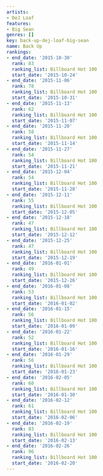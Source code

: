 ```yaml
---
artists:
- DeJ Loaf
features:
- Big Sean
genres: []
key: back-up-dej-loaf-big-sean
name: Back Up
rankings:
- end_date: '2015-10-30'
  rank: 83
  ranking_list: Billboard Hot 100
  start_date: '2015-10-24'
- end_date: '2015-11-06'
  rank: 78
  ranking_list: Billboard Hot 100
  start_date: '2015-10-31'
- end_date: '2015-11-13'
  rank: 62
  ranking_list: Billboard Hot 100
  start_date: '2015-11-07'
- end_date: '2015-11-20'
  rank: 58
  ranking_list: Billboard Hot 100
  start_date: '2015-11-14'
- end_date: '2015-11-27'
  rank: 54
  ranking_list: Billboard Hot 100
  start_date: '2015-11-21'
- end_date: '2015-12-04'
  rank: 54
  ranking_list: Billboard Hot 100
  start_date: '2015-11-28'
- end_date: '2015-12-11'
  rank: 55
  ranking_list: Billboard Hot 100
  start_date: '2015-12-05'
- end_date: '2015-12-18'
  rank: 47
  ranking_list: Billboard Hot 100
  start_date: '2015-12-12'
- end_date: '2015-12-25'
  rank: 47
  ranking_list: Billboard Hot 100
  start_date: '2015-12-19'
- end_date: '2016-01-01'
  rank: 49
  ranking_list: Billboard Hot 100
  start_date: '2015-12-26'
- end_date: '2016-01-08'
  rank: 53
  ranking_list: Billboard Hot 100
  start_date: '2016-01-02'
- end_date: '2016-01-15'
  rank: 56
  ranking_list: Billboard Hot 100
  start_date: '2016-01-09'
- end_date: '2016-01-22'
  rank: 52
  ranking_list: Billboard Hot 100
  start_date: '2016-01-16'
- end_date: '2016-01-29'
  rank: 56
  ranking_list: Billboard Hot 100
  start_date: '2016-01-23'
- end_date: '2016-02-05'
  rank: 60
  ranking_list: Billboard Hot 100
  start_date: '2016-01-30'
- end_date: '2016-02-12'
  rank: 61
  ranking_list: Billboard Hot 100
  start_date: '2016-02-06'
- end_date: '2016-02-19'
  rank: 83
  ranking_list: Billboard Hot 100
  start_date: '2016-02-13'
- end_date: '2016-02-26'
  rank: 96
  ranking_list: Billboard Hot 100
  start_date: '2016-02-20'
---
```



